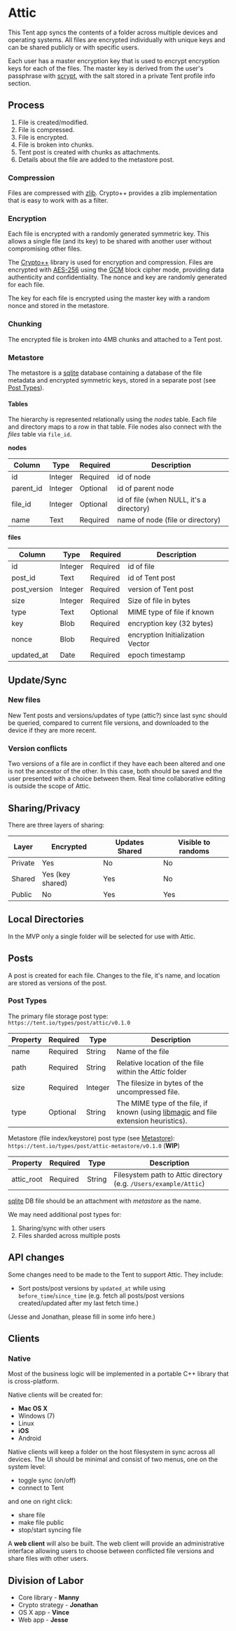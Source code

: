 # Attic

This Tent app syncs the contents of a folder across multiple devices and operating systems. All files are encrypted individually with unique keys and can be shared publicly or with specific users. 

Each user has a master encryption key that is used to encrypt encryption keys
for each of the files. The master key is derived from the user's passphrase with
[scrypt](http://www.tarsnap.com/scrypt.html), with the salt stored in a private
Tent profile info section.

## Process

1. File is created/modified.
2. File is compressed.
3. File is encrypted.
4. File is broken into chunks.
5. Tent post is created with chunks as attachments.
6. Details about the file are added to the metastore post.

### Compression

Files are compressed with [zlib](http://zlib.net/). Crypto++ provides a zlib
implementation that is easy to work with as a filter.

### Encryption

Each file is encrypted with a randomly generated symmetric key. This allows a single file (and its key) to be shared with another user without compromising other files.

The [Crypto++](http://cryptopp.com/) library is used for encryption and
compression. Files are encrypted with
[AES-256](http://en.wikipedia.org/wiki/Advanced_Encryption_Standard) using the
[GCM](https://en.wikipedia.org/wiki/Galois/Counter_Mode) block cipher mode,
providing data authenticity and confidentiality. The nonce and key are randomly
generated for each file.

The key for each file is encrypted using the master key with a random nonce and
stored in the metastore.

### Chunking

The encrypted file is broken into 4MB chunks and attached to a Tent post.

### Metastore

The metastore is a [sqlite](http://sqlite.org/index.html) database containing
a database of the file metadata and encrypted symmetric keys, stored in
a separate post (see [Post Types](#post-types)).

#### Tables

The hierarchy is represented relationally using the *nodes* table. Each file and directory maps to a row in that table. File nodes also connect with the *files* table via `file_id`.

**nodes**

Column | Type | Required | Description
------ | ---- | -------- | -----------
id | Integer | Required | id of node
parent_id | Integer | Optional | id of parent node
file_id | Integer | Optional | id of file (when NULL, it's a directory)
name | Text | Required | name of node (file or directory)


**files**

Column | Type | Required | Description
------ | ---- | -------- | -----------
id | Integer | Required | id of file
post_id | Text | Required | id of Tent post
post_version | Integer | Required | version of Tent post
size | Integer | Required | Size of file in bytes
type | Text | Optional | MIME type of file if known
key | Blob | Required | encryption key (32 bytes)
nonce | Blob | Required | encryption Initialization Vector
updated_at | Date | Required | epoch timestamp

## Update/Sync

### New files

New Tent posts and versions/updates of type (attic?) since last sync should be queried, compared to current file versions, and downloaded to the device if they are more recent.

### Version conflicts

Two versions of a file are in conflict if they have each been altered and one is not the ancestor of the other. In this case, both should be saved and the user presented with a choice between them. Real time collaborative editing is outside the scope of Attic.

## Sharing/Privacy

There are three layers of sharing:

Layer | Encrypted | Updates Shared | Visible to randoms
------------ | ------------- | ------------ | ------------
Private | Yes | No | No
Shared | Yes (key shared) | Yes | No
Public | No | Yes | Yes

## Local Directories

In the MVP only a single folder will be selected for use with Attic.

## Posts

A post is created for each file. Changes to the file, it's name, and location are stored as versions of the post.

### Post Types

The primary file storage post type: `https://tent.io/types/post/attic/v0.1.0`

Property | Required | Type | Description
------------ | ------------- | ------------ | ----------
name | Required | String | Name of the file
path | Required | String | Relative location of the file within the *Attic* folder
size | Required | Integer | The filesize in bytes of the uncompressed file.
type | Optional | String | The MIME type of the file, if known (using [libmagic](https://en.wikipedia.org/wiki/Libmagic) and file extension heuristics).

Metastore (file index/keystore) post type (see [Metastore](#metastore)): `https://tent.io/types/post/attic-metastore/v0.1.0` (**WIP**)

Property | Required | Type | Description
-------- | -------- | ---- | ----------
attic_root | Required | String | Filesystem path to Attic directory (e.g. `/Users/example/Attic`)

[sqlite](http://sqlite.org/index.html) DB file should be an attachment with *metastore* as the name.

We may need additional post types for:

1. Sharing/sync with other users
2. Files sharded across multiple posts

## API changes

Some changes need to be made to the Tent to support Attic. They include:

- Sort posts/post versions by `updated_at` while using `before_time`/`since_time` (e.g. fetch all posts/post versions created/updated after my last fetch time.)

(Jesse and Jonathan, please fill in some info here.)

## Clients

### Native

Most of the business logic will be implemented in a portable C++ library that is cross-platform.

Native clients will be created for:

 - **Mac OS X**
 - Windows (7)
 - Linux
 - **iOS**
 - Android
 
Native clients will keep a folder on the host filesystem in sync across all devices. The UI should be minimal and consist of two menus, one on the system level:

 - toggle sync (on/off)
 - connect to Tent

and one on right click:

 - share file
 - make file public
 - stop/start syncing file
 
A **web client** will also be built. The web client will provide an administrative interface allowing users to choose between conflicted file versions and share files with other users.


## Division of Labor

 - Core library - **Manny**
 - Crypto strategy - **Jonathan**
 - OS X app - **Vince**
 - Web app - **Jesse**

